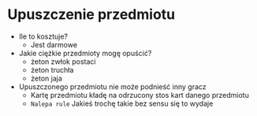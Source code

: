# Upuszczenie przedmiotu

- Ile to kosztuje?
    - Jest darmowe
- Jakie ciężkie przedmioty mogę opuścić?
    - żeton zwłok postaci
    - żeton truchła 
    - żeton jaja
- Upuszczonego przedmiotu nie może podnieść inny gracz
    - Kartę przedmiotu kładę na odrzucony stos kart danego przedmiotu 
    - `Nalepa rule` Jakieś trochę takie bez sensu się to wydaje